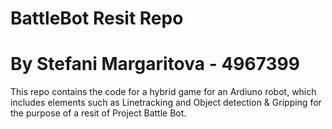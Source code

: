 # BattleBot Resit Repo
# By Stefani Margaritova - 4967399

This repo contains the code for a hybrid game for an Ardiuno robot, which includes elements such as Linetracking and Object detection & Gripping for the purpose of a resit of Project Battle Bot.
